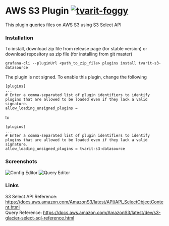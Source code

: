 # AWS S3 Plugin [![tvarit-foggy](https://circleci.com/gh/tvarit-foggy/grafana-s3-plugin.svg?style=svg)](https://app.circleci.com/pipelines/github/tvarit-foggy/grafana-s3-plugin)

This plugin queries files on AWS S3 using S3 Select API

### Installation
To install, download zip file from release page (for stable version) or download repository as zip file (for installing from git master)
```
grafana-cli --pluginUrl <path_to_zip_file> plugins install tvarit-s3-datasource
```

The plugin is not signed. To enable this plugin, change the following

```
[plugins]
...
# Enter a comma-separated list of plugin identifiers to identify plugins that are allowed to be loaded even if they lack a valid signature.
allow_loading_unsigned_plugins =
```
to

```
[plugins]
...
# Enter a comma-separated list of plugin identifiers to identify plugins that are allowed to be loaded even if they lack a valid signature.
allow_loading_unsigned_plugins = tvarit-s3-datasource
```

### Screenshots
![Config Editor](src/img/config.png?raw=true "Config Editor")
![Query Editor](src/img/query.png?raw=true "Query Editor")

### Links
S3 Select API Reference: https://docs.aws.amazon.com/AmazonS3/latest/API/API_SelectObjectContent.html  
Query Reference: https://docs.aws.amazon.com/AmazonS3/latest/dev/s3-glacier-select-sql-reference.html
